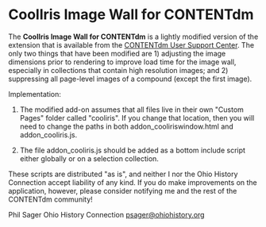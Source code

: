 # CoolIris Image Wall for CONTENTdm

The **CoolIris Image Wall for CONTENTdm** is a lightly modified version of the
extension that is available from the [CONTENTdm User Support Center](http://www.contentdm.org/USC). The only two 
things that have been modified are 1) adjusting the image dimensions prior to rendering to improve
load time for the image wall, especially in collections that contain high resolution images; and 
2) suppressing all page-level images of a compound (except the first image).

Implementation:

1) The modified add-on assumes that all files live in their own "Custom Pages" folder
called "cooliris". If you change that location, then you will need to change the paths in
both addon_cooliriswindow.html and addon_cooliris.js.

2) The file addon_cooliris.js should be added as a bottom include script either
globally or on a selection collection.

These scripts are distributed "as is", and neither I nor the Ohio History Connection 
accept liability of any kind. If you do make improvements on the application, however, 
please consider notifying me and the rest of the CONTENTdm community!

Phil Sager
Ohio History Connection
psager@ohiohistory.org